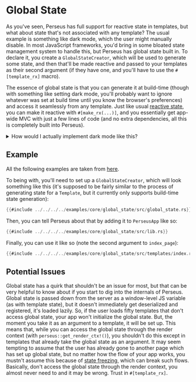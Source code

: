 # Global State

As you've seen, Perseus has full support for reactive state in templates, but what about state that's not associated with any template? The usual example is something like dark mode, which the user might manually disable. In most JavaScript frameworks, you'd bring in some bloated state management system to handle this, but Perseus has global state built in. To declare it, you create a `GlobalStateCreator`, which will be used to generate some state, and then that'll be made reactive and passed to your templates as their second argument (if they have one, and you'll have to use the `#[template_rx]` macro).

The essence of global state is that you can generate it at build-time (though with something like setting dark mode, you'll probably want to ignore whatever was set at build time until you know the browser's preferences) and access it seamlessly from any template. Just like usual [reactive state](:reference/state/rx), you can make it reactive with `#[make_rx(...)]`, and you essentially get app-wide MVC with just a few lines of code (and no extra dependencies, all this is completely built into Perseus).

<details>
<summary>How would I actually implement dark mode like this?</summary>

Above is a contrived example. In reality, dark mode is set in two ways: the preference that the browser exposes and the user's own manual setting (usually through a toggle switch in the header or similar). You obviously don't want to start in light mode and then flicker to dark mode once you know the user's preference, that would be awful, so it's far better to rely on a class in the HTML (e.g. if `dark` is set on the `<body>`, certain things should be styled in different ways) that you set based on a cookie that you've stored, falling back to the `prefers-color-scheme` if there's no cookie yet. Perseus is designed to load content and then make it interactive, so if you do this cookie-checking in your Wasm ode, you'll be too late to avoid that flicker, which is why it's better to either do this with a separate Wasm bundle, or with a quick bit of JS written directly into your `index.html` file. There are plenty of guides on how to achieve this online.

The role of dark mode comes in in styling that toggle switch mostly, and whenever it changes, you should toggle the `dark` class on the `<body>` or similar and update the global state. YOu could to the class toggling with a `create_effect` that listens for changes in the global state. So, in this case, global state actually isn't crucial, it just makes things cleaner and easier to set up. Unfortunately though, dark mode is irritating with any prerendering because you want to avoid that flicker. (That said, if you don't mind temporarily blinding your 3am users, do whatever you like!)

</details>

## Example

All the following examples are taken from [here](https://github.com/arctic-hen7/perseus/blob/main/examples/global_state).

To being with, you'll need to set up a `GlobalStateCreator`, which will look something like this (it's supposed to be fairly similar to the process of generating state for a `Template`, but it currently only supports build-time state generation):

```rust
{{#include ../../../../examples/core/global_state/src/global_state.rs}}
```

Then, you can tell Perseus about that by adding it to `PerseusApp` like so:

```rust
{{#include ../../../../examples/core/global_state/src/lib.rs}}
```

Finally, you can use it like so (note the second argument to `index_page`):

```rust
{{#include ../../../../examples/core/global_state/src/templates/index.rs}}
```

## Potential Issues

Global state has a quirk that shouldn't be an issue for most, but that can be very helpful to know about if you start to dig into the internals of Perseus. Global state is passed down from the server as a window-level JS variable (as with template state), but it doesn't immediately get deserialized and registered, it's loaded lazily. So, if the user loads fifty templates that don't access global state, your app won't initialize the global state. But, the moment you take it as an argument to a template, it will be set up. This means that, while you can access the global state through the render context (with `perseus::get_render_ctx!()`), you shouldn't do this except in templates that already take the global state as an argument. It may seem tempting to assume that the user has already gone to another page which has set up global state, but no matter how the flow of your app works, you mustn't assume this because of [state freezing](:reference/state/freezing), which can break such flows. Basically, don't access the global state through the render context, you almost never need to and it may be wrong. Trust in `#[template_rx]`.
